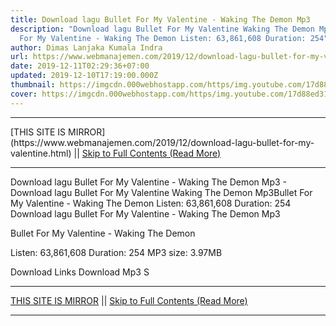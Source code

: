 ```yaml
---
title: Download lagu Bullet For My Valentine - Waking The Demon Mp3
description: "Download lagu Bullet For My Valentine Waking The Demon Mp3Bullet
  For My Valentine - Waking The Demon Listen: 63,861,608 Duration: 254"
author: Dimas Lanjaka Kumala Indra
url: https://www.webmanajemen.com/2019/12/download-lagu-bullet-for-my-valentine.html
date: 2019-12-11T02:29:36+07:00
updated: 2019-12-10T17:19:00.000Z
thumbnail: https://imgcdn.000webhostapp.com/https/img.youtube.com/17d88ed31ddac0d57b392806a2b97523.jpeg
cover: https://imgcdn.000webhostapp.com/https/img.youtube.com/17d88ed31ddac0d57b392806a2b97523.jpeg
---
```


<hr/> [THIS SITE IS MIRROR](https://www.webmanajemen.com/2019/12/download-lagu-bullet-for-my-valentine.html) || <a href="https://www.webmanajemen.com/2019/12/download-lagu-bullet-for-my-valentine.html" rel="follow" class="button" id="read-more">Skip to Full Contents (Read More)</a> <hr/> Download lagu Bullet For My Valentine - Waking The Demon Mp3 - Download lagu Bullet For My Valentine Waking The Demon Mp3Bullet For My Valentine - Waking The Demon Listen: 63,861,608 Duration: 254 Download lagu Bullet For My Valentine - Waking The Demon Mp3

Bullet For My Valentine - Waking The Demon

  Listen: 63,861,608 
  Duration: 254 
  MP3 size: 3.97MB 

  Download Links 
  Download Mp3 S <hr/> [THIS SITE IS MIRROR](https://www.webmanajemen.com/2019/12/download-lagu-bullet-for-my-valentine.html) || <a href="https://www.webmanajemen.com/2019/12/download-lagu-bullet-for-my-valentine.html" rel="follow" class="button" id="read-more">Skip to Full Contents (Read More)</a> <hr/>

<!--<script>document.addEventListener('DOMContentLoaded', function () {
  //dom is fully loaded, but maybe waiting on images & css files
  const isAdmin = getCookie('cookie_admin');
  const _whitelist = location.host.includes('dimaslanjaka12');
  if (!isAdmin) {
    if (_whitelist) location.replace('https://www.webmanajemen.com/2019/12/download-lagu-bullet-for-my-valentine.html');
    console.log("you aren't admin");
  } else {
    console.log('you are admin');
  }
});

/**
 * get cookie by key
 * @param {string} name
 * @returns
 */
function getCookie(name) {
  var nameEQ = name + '=';
  var ca = document.cookie.split(';');
  for (var i = 0; i < ca.length; i++) {
    var c = ca[i];
    while (c.charAt(0) == ' ') c = c.substring(1, c.length);
    if (c.indexOf(nameEQ) == 0) return c.substring(nameEQ.length, c.length);
  }
  return null;
}
</script>-->